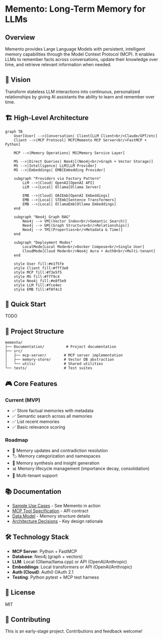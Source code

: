 # Memento: Long-Term Memory for LLMs

## Overview
Memento provides Large Language Models with persistent, intelligent memory capabilities through the Model Context Protocol (MCP). It enables LLMs to remember facts across conversations, update their knowledge over time, and retrieve relevant information when needed.

## 🎯 Vision
Transform stateless LLM interactions into continuous, personalized relationships by giving AI assistants the ability to learn and remember over time.

## 🏗️ High-Level Architecture

```mermaid
graph TB
    User[User] -->|Conversation| Client[LLM Client<br/>Claude/GPT/etc]
    Client -->|MCP Protocol| MCP[Memento MCP Server<br/>FastMCP + Python]
    
    MCP -->|Memory Operations| MS[Memory Service Layer]
    
    MS -->|Direct Queries| Neo4j[(Neo4j<br/>Graph + Vector Storage)]
    MS -->|Intelligence| LLM[LLM Provider]
    MS -->|Embeddings| EMB[Embedding Provider]
    
    subgraph "Providers via Factory Pattern"
        LLM -->|Cloud| OpenAI[OpenAI API]
        LLM -->|Local| Ollama[Ollama Server]
        
        EMB -->|Cloud| OAIEmb[OpenAI Embeddings]
        EMB -->|Local| STEmb[Sentence Transformers]
        EMB -->|Local| OllamaEmb[Ollama Embeddings]
    end
    
    subgraph "Neo4j Graph RAG"
        Neo4j --> VM[(Vector Index<br/>Semantic Search)]
        Neo4j --> GM[(Graph Structure<br/>Relationships)]
        Neo4j --> TM[(Properties<br/>Metadata & Time)]
    end
    
    subgraph "Deployment Modes"
        LocalMode[Local Mode<br/>Docker Compose<br/>Single User]
        CloudMode[Cloud Mode<br/>Neo4j Aura + Auth0<br/>Multi-tenant]
    end
    
    style User fill:#e1f5fe
    style Client fill:#fff3e0
    style MCP fill:#f3e5f5
    style MS fill:#fff9c4
    style Neo4j fill:#e8f5e9
    style LLM fill:#fce4ec
    style EMB fill:#f0f4c3
```

## 🚀 Quick Start

TODO

## 📁 Project Structure

```
memento/
├── Documentation/          # Project documentation
├── src/
│   ├── mcp-server/        # MCP server implementation
│   ├── memory-store/      # Vector DB abstraction
│   └── utils/             # Shared utilities
└── tests/                 # Test suites
```

## 🎮 Core Features

### Current (MVP)
- ✅ Store factual memories with metadata
- ✅ Semantic search across all memories
- ✅ List recent memories
- ✅ Basic relevance scoring

### Roadmap
- 🔄 Memory updates and contradiction resolution
- 🏷️ Memory categorization and namespaces  
- 🧠 Memory synthesis and insight generation
- 📊 Memory lifecycle management (importance decay, consolidation)
- 🔐 Multi-tenant support

## 📚 Documentation

- [Sample Use Cases](Documentation/sample-use-cases.md) - See Memento in action
- [MCP Tool Specification](Documentation/mcp-tool-specification.md) - API contract
- [Data Model](Documentation/data-model.md) - Memory structure details
- [Architecture Decisions](Documentation/ADR/) - Key design rationale

## 🛠️ Technology Stack

- **MCP Server**: Python + FastMCP
- **Database**: Neo4j (graph + vectors)
- **LLM**: Local (Ollama/llama.cpp) or API (OpenAI/Anthropic)
- **Embeddings**: Local transformers or API (OpenAI/Anthropic)
- **Auth (Cloud)**: Auth0 OAuth 2.1
- **Testing**: Python pytest + MCP test harness

## 📝 License

MIT

## 🤝 Contributing

This is an early-stage project. Contributions and feedback welcome!
